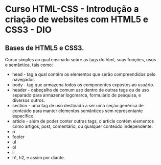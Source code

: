 # Curso HTML-CSS - Introdução a criação de websites com HTML5 e CSS3 - DIO
## Bases de HTML5 e CSS3.

Curso simples ao qual ensinado sobre as tags do html, suas funções, usos e semântica, tais como:

- head - tag a qual contém os elementos que serão compreendidos pelo navegador.
- body - tag que armazena todos os componentes expostos ao usuário.
- header - cabeçalho de comum uso dentro de outras tags ou de uso separado para armazenar logomarca, formulário de pesquisa,  e diversos outros.
- section - uma tag de uso destinado a ser uma seção genérica de conteúdo para manter elementos semânticos sem representante específico.
- article - além de poder conter outras tags, o article contém elementos como artigos, post, comentário, ou qualquer conteúdo independente.
- p
- footer
- ul
- ol
- li
- h1, h2, e assim por diante.
